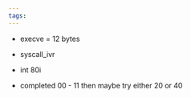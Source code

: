 ```yaml
---
tags:
---
```

- execve = 12 bytes
- syscall_ivr
- int 80i 

- completed 00 - 11 then maybe try either 20 or 40